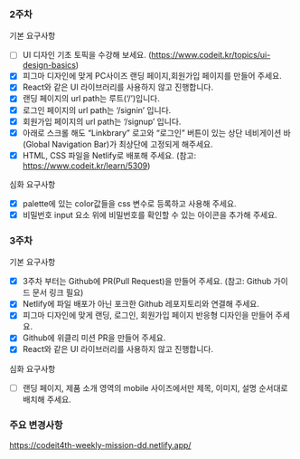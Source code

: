 ### **2주차**
기본 요구사항

- [ ] UI 디자인 기초 토픽을 수강해 보세요. (https://www.codeit.kr/topics/ui-design-basics)
- [x] 피그마 디자인에 맞게 PC사이즈 랜딩 페이지,회원가입 페이지를 만들어 주세요.
- [x] React와 같은 UI 라이브러리를 사용하지 않고 진행합니다.
- [x] 랜딩 페이지의 url path는 루트(‘/’)입니다.
- [x] 로그인 페이지의 url path는 ‘/signin’ 입니다.
- [x] 회원가입 페이지의 url path는 ‘/signup’ 입니다.
- [x] 아래로 스크롤 해도 “Linkbrary” 로고와 “로그인” 버튼이 있는 상단 네비게이션 바(Global Navigation Bar)가 최상단에 고정되게 해주세요.
- [x] HTML, CSS 파일을 Netlify로 배포해 주세요. (참고: https://www.codeit.kr/learn/5309)

심화 요구사항
- [x] palette에 있는 color값들을 css 변수로 등록하고 사용해 주세요.
- [x] 비밀번호 input 요소 위에 비밀번호를 확인할 수 있는 아이콘을 추가해 주세요.

### **3주차**
기본 요구사항
- [x] 3주차 부터는 Github에 PR(Pull Request)을 만들어 주세요. (참고: Github 가이드 문서 링크 필요)
- [x] Netlify에 파일 배포가 아닌 포크한 Github 레포지토리와 연결해 주세요.
- [x] 피그마 디자인에 맞게 랜딩, 로그인, 회원가입 페이지 반응형 디자인을 만들어 주세요.
- [x] Github에 위클리 미션 PR을 만들어 주세요.
- [x] React와 같은 UI 라이브러리를 사용하지 않고 진행합니다.

심화 요구사항
- [ ] 랜딩 페이지, 제품 소개 영역의 mobile 사이즈에서만 제목, 이미지, 설명 순서대로 배치해 주세요.

### **주요 변경사항**
https://codeit4th-weekly-mission-dd.netlify.app/
